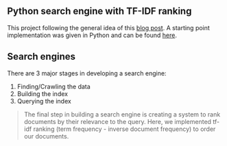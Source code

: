 ## Python search engine with TF-IDF ranking

This project following the general idea of this [blog post](http://aakashjapi.com/fuckin-search-engines-how-do-they-work/). A starting point implementation was given in Python and can be found [here](./original-src).

## Search engines

There are 3 major stages in developing a search engine:
1) Finding/Crawling the data
2) Building the index
3) Querying the index

> The final step in building a search engine is creating a system to rank documents by their relevance to the query. 
Here, we implemented tf-idf ranking (term frequency - inverse document frequency) to order our documents.
